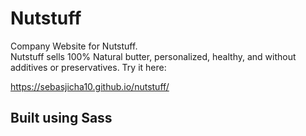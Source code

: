 # Nutstuff
Company Website for Nutstuff.  <br/>
Nutstuff sells 100% Natural butter, personalized, healthy, and without additives or preservatives.
Try it here:

https://sebasjicha10.github.io/nutstuff/

## Built using Sass


